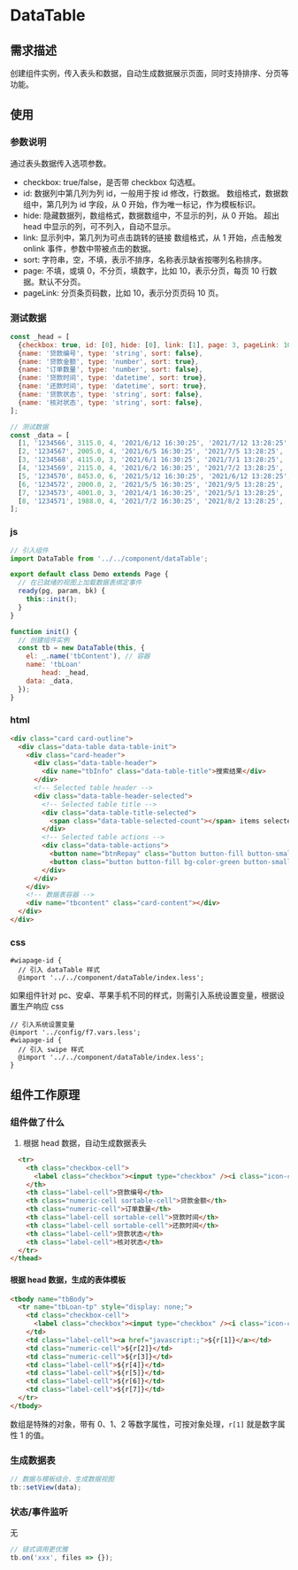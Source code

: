 # DataTable

## 需求描述

创建组件实例，传入表头和数据，自动生成数据展示页面，同时支持排序、分页等功能。

## 使用

### 参数说明

通过表头数据传入选项参数。

- checkbox: true/false，是否带 checkbox 勾选框。
- id: 数据列中第几列为列 id，一般用于按 id 修改，行数据。
  数组格式，数据数组中，第几列为 id 字段，从 0 开始，作为唯一标记，作为模板标识。
- hide: 隐藏数据列，数组格式，数据数组中，不显示的列，从 0 开始。
  超出 head 中显示的列，可不列入，自动不显示。
- link: 显示列中，第几列为可点击跳转的链接
  数组格式，从 1 开始，点击触发 onlink 事件，参数中带被点击的数据。
- sort: 字符串，空，不填，表示不排序，名称表示缺省按哪列名称排序。
- page: 不填，或填 0，不分页，填数字，比如 10，表示分页，每页 10 行数据。默认不分页。
- pageLink: 分页条页码数，比如 10，表示分页页码 10 页。

### 测试数据

```js
const _head = [
  {checkbox: true, id: [0], hide: [0], link: [1], page: 3, pageLink: 10, sort: '贷款时间'},
  {name: '贷款编号', type: 'string', sort: false},
  {name: '贷款金额', type: 'number', sort: true},
  {name: '订单数量', type: 'number', sort: false},
  {name: '贷款时间', type: 'datetime', sort: true},
  {name: '还款时间', type: 'datetime', sort: true},
  {name: '贷款状态', type: 'string', sort: false},
  {name: '核对状态', type: 'string', sort: false},
];

// 测试数据
const _data = [
  [1, '1234566', 3115.0, 4, '2021/6/12 16:30:25', '2021/7/12 13:28:25', '已提款', '已核对'],
  [2, '1234567', 2005.0, 4, '2021/6/5 16:30:25', '2021/7/5 13:28:25', '已提款', '已核对'],
  [3, '1234568', 4115.0, 3, '2021/6/1 16:30:25', '2021/7/1 13:28:25', '已提款', '已核对'],
  [4, '1234569', 2115.0, 4, '2021/6/2 16:30:25', '2021/7/2 13:28:25', '已提款', '已核对'],
  [5, '1234570', 8453.0, 6, '2021/5/12 16:30:25', '2021/6/12 13:28:25', '已提款', '已核对'],
  [6, '1234572', 2000.0, 2, '2021/5/5 16:30:25', '2021/9/5 13:28:25', '已提款', '已核对'],
  [7, '1234573', 4001.0, 3, '2021/4/1 16:30:25', '2021/5/1 13:28:25', '已提款', '已核对'],
  [8, '1234571', 1988.0, 4, '2021/7/2 16:30:25', '2021/8/2 13:28:25', '已提款', '已核对'],
];
```

### js

```js
// 引入组件
import DataTable from '../../component/dataTable';

export default class Demo extends Page {
  // 在已就绪的视图上加载数据表绑定事件
  ready(pg, param, bk) {
    this::init();
  }
}

function init() {
  // 创建组件实例
  const tb = new DataTable(this, {
    el: _.name('tbContent'), // 容器
    name: 'tbLoan'
		head: _head,
    data: _data,
  });
}
```

### html

```html
<div class="card card-outline">
  <div class="data-table data-table-init">
    <div class="card-header">
      <div class="data-table-header">
        <div name="tbInfo" class="data-table-title">搜索结果</div>
      </div>
      <!-- Selected table header -->
      <div class="data-table-header-selected">
        <!-- Selected table title -->
        <div class="data-table-title-selected">
          <span class="data-table-selected-count"></span> items selected
        </div>
        <!-- Selected table actions -->
        <div class="data-table-actions">
          <button name="btnRepay" class="button button-fill button-small">还款</button>
          <button class="button button-fill bg-color-green button-small">核对确认</button>
        </div>
      </div>
    </div>
    <!-- 数据表容器 -->
    <div name="tbcontent" class="card-content"></div>
  </div>
</div>
```

### css

```less
#wiapage-id {
  // 引入 dataTable 样式
  @import '../../component/dataTable/index.less';
```

如果组件针对 pc、安卓、苹果手机不同的样式，则需引入系统设置变量，根据设置生产响应 css

```less
// 引入系统设置变量
@import '../config/f7.vars.less';
#wiapage-id {
  // 引入 swipe 样式
  @import '../../component/dataTable/index.less';
}
```

## 组件工作原理

### 组件做了什么

1. 根据 head 数据，自动生成数据表头

```html
  <tr>
    <th class="checkbox-cell">
      <label class="checkbox"><input type="checkbox" /><i class="icon-checkbox"></i></label>
    </th>
    <th class="label-cell">贷款编号</th>
    <th class="numeric-cell sortable-cell">贷款金额</th>
    <th class="numeric-cell">订单数量</th>
    <th class="label-cell sortable-cell">贷款时间</th>
    <th class="label-cell sortable-cell">还款时间</th>
    <th class="label-cell">贷款状态</th>
    <th class="label-cell">核对状态</th>
  </tr>
</thead>
```

#### 根据 head 数据，生成的表体模板

```html
<tbody name="tbBody">
  <tr name="tbLoan-tp" style="display: none;">
    <td class="checkbox-cell">
      <label class="checkbox"><input type="checkbox" /><i class="icon-checkbox"></i></label>
    </td>
    <td class="label-cell"><a href="javascript:;">${r[1]}</a></td>
    <td class="numeric-cell">${r[2]}</td>
    <td class="numeric-cell">${r[3]}</td>
    <td class="label-cell">${r[4]}</td>
    <td class="label-cell">${r[5]}</td>
    <td class="label-cell">${r[6]}</td>
    <td class="label-cell">${r[7]}</td>
  </tr>
</tbody>
```

数组是特殊的对象，带有 0、1、2 等数字属性，可按对象处理，`r[1]` 就是数字属性 1 的值。

### 生成数据表

```js
// 数据与模板结合，生成数据视图
tb::setView(data);
```

### 状态/事件监听

无

```javascript
// 链式调用更优雅
tb.on('xxx', files => {});
```

